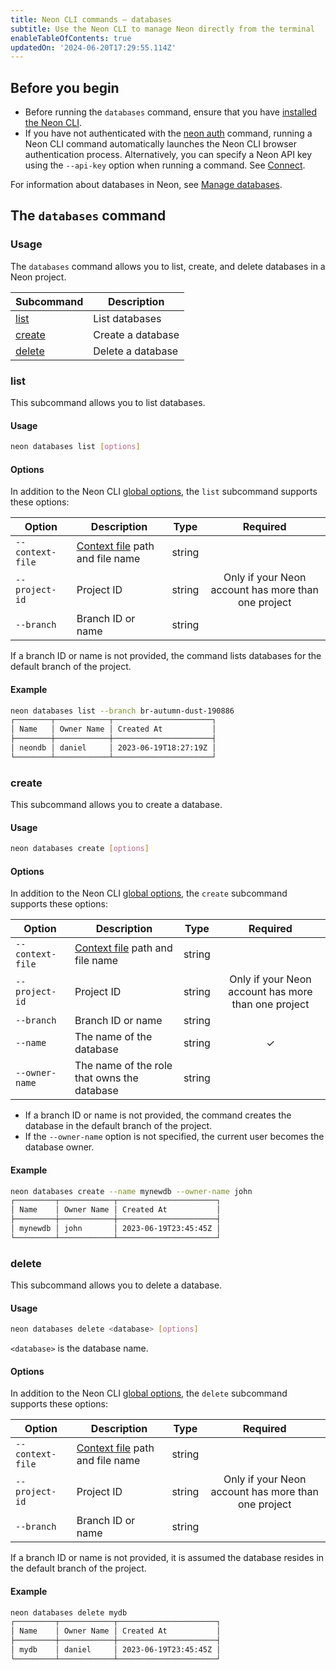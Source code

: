 ```yaml
---
title: Neon CLI commands — databases
subtitle: Use the Neon CLI to manage Neon directly from the terminal
enableTableOfContents: true
updatedOn: '2024-06-20T17:29:55.114Z'
---
```


## Before you begin

- Before running the `databases` command, ensure that you have [installed the Neon CLI](/docs/reference/cli-install).
- If you have not authenticated with the [neon auth](/docs/reference/cli-auth) command, running a Neon CLI command automatically launches the Neon CLI browser authentication process. Alternatively, you can specify a Neon API key using the `--api-key` option when running a command. See [Connect](/docs/reference/neon-cli#connect).

For information about databases in Neon, see [Manage databases](/docs/manage/databases).

## The `databases` command

### Usage

The `databases` command allows you to list, create, and delete databases in a Neon project.

| Subcommand        | Description       |
| ----------------- | ----------------- |
| [list](#list)     | List databases    |
| [create](#create) | Create a database |
| [delete](#delete) | Delete a database |

### list

This subcommand allows you to list databases.

#### Usage

```bash
neon databases list [options]
```

#### Options

In addition to the Neon CLI [global options](/docs/reference/neon-cli#global-options), the `list` subcommand supports these options:

| Option           | Description                                                                                   | Type   |                      Required                       |
| ---------------- | --------------------------------------------------------------------------------------------- | ------ | :-------------------------------------------------: |
| `--context-file` | [Context file](/docs/reference/cli-set-context#using-a-named-context-file) path and file name | string |                                                     |
| `--project-id`   | Project ID                                                                                    | string | Only if your Neon account has more than one project |
| `--branch`       | Branch ID or name                                                                             | string |                                                     |

If a branch ID or name is not provided, the command lists databases for the default branch of the project.

#### Example

```bash shouldWrap
neon databases list --branch br-autumn-dust-190886
┌────────┬────────────┬──────────────────────┐
│ Name   │ Owner Name │ Created At           │
├────────┼────────────┼──────────────────────┤
│ neondb │ daniel     │ 2023-06-19T18:27:19Z │
└────────┴────────────┴──────────────────────┘
```

### create

This subcommand allows you to create a database.

#### Usage

```bash
neon databases create [options]
```

#### Options

In addition to the Neon CLI [global options](/docs/reference/neon-cli#global-options), the `create` subcommand supports these options:

| Option           | Description                                                                                   | Type   |                      Required                       |
| ---------------- | --------------------------------------------------------------------------------------------- | ------ | :-------------------------------------------------: |
| `--context-file` | [Context file](/docs/reference/cli-set-context#using-a-named-context-file) path and file name | string |                                                     |
| `--project-id`   | Project ID                                                                                    | string | Only if your Neon account has more than one project |
| `--branch`       | Branch ID or name                                                                             | string |                                                     |
| `--name`         | The name of the database                                                                      | string |                       &check;                       |
| `--owner-name`   | The name of the role that owns the database                                                   | string |                                                     |

- If a branch ID or name is not provided, the command creates the database in the default branch of the project.
- If the `--owner-name` option is not specified, the current user becomes the database owner.

#### Example

```bash shouldWrap
neon databases create --name mynewdb --owner-name john
┌─────────┬────────────┬──────────────────────┐
│ Name    │ Owner Name │ Created At           │
├─────────┼────────────┼──────────────────────┤
│ mynewdb │ john       │ 2023-06-19T23:45:45Z │
└─────────┴────────────┴──────────────────────┘
```

### delete

This subcommand allows you to delete a database.

#### Usage

```bash
neon databases delete <database> [options]
```

`<database>` is the database name.

#### Options

In addition to the Neon CLI [global options](/docs/reference/neon-cli#global-options), the `delete` subcommand supports these options:

| Option           | Description                                                                                   | Type   |                      Required                       |
| ---------------- | --------------------------------------------------------------------------------------------- | ------ | :-------------------------------------------------: |
| `--context-file` | [Context file](/docs/reference/cli-set-context#using-a-named-context-file) path and file name | string |                                                     |
| `--project-id`   | Project ID                                                                                    | string | Only if your Neon account has more than one project |
| `--branch`       | Branch ID or name                                                                             | string |                                                     |

If a branch ID or name is not provided, it is assumed the database resides in the default branch of the project.

#### Example

```bash shouldWrap
neon databases delete mydb
┌─────────┬────────────┬──────────────────────┐
│ Name    │ Owner Name │ Created At           │
├─────────┼────────────┼──────────────────────┤
│ mydb    │ daniel     │ 2023-06-19T23:45:45Z │
└─────────┴────────────┴──────────────────────┘
```

<NeedHelp/>
